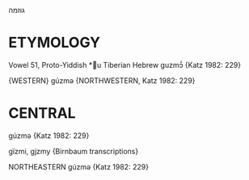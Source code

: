 גוזמה

ETYMOLOGY
===========
Vowel 51, Proto-Yiddish *u
Tiberian Hebrew guzmɔ̄́
{Katz 1982: 229}

{WESTERN}
gúzmə {NORTHWESTERN, Katz 1982: 229}

CENTRAL
========

gúzmə {Katz 1982: 229}

gïzmi, gjzmy {Birnbaum transcriptions}

NORTHEASTERN
gúzmə {Katz 1982: 229}
